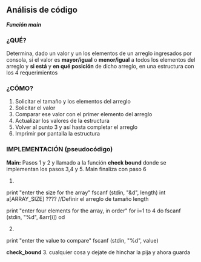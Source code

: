 ## Análisis de código

***Función main***

### ¿QUÉ? 
Determina, dado un valor y un los elementos de un arreglo ingresados por consola, 
si el valor es **mayor/igual** o **menor/igual** a todos los elementos del arreglo y 
**si está** y **en qué posición** de dicho arreglo, en una estructura con los 4 requerimientos

### ¿CÓMO?
1. Solicitar el tamaño y los elementos del arreglo
2. Solicitar el valor 
3. Comparar ese valor con el primer elemento del arreglo
4. Actualizar los valores de la estructura
5. Volver al punto 3 y así hasta completar el arreglo
6. Imprimir por pantalla la estructura


### IMPLEMENTACIÓN (pseudocódigo)
**Main:** Pasos 1 y 2 y llamado a la función **check bound** donde se implementan 
los pasos 3,4 y 5. Main finaliza con paso 6

1. 
print "enter the size for the array"
fscanf (stdin, "&d", length)
int a[ARRAY_SIZE] ???? //Definir el arreglo de tamaño length

print "enter four elements for the array, in order"
for i=1 to 4 do
    fscanf (stdin, "%d", &arr[i])
od

2.
print "enter the value to compare"
    fscanf (stdin, "%d", value)

**check_bound**
3. cualquier cosa y dejate de hinchar la pija y ahora guarda 

